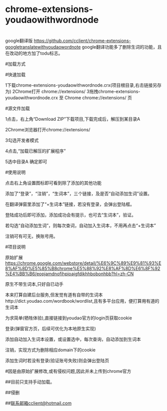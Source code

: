 # chrome-extensions-youdaowithwordnode
#
google翻译版 https://github.com/cclient/chrome-extensions-googletranslatewithyoudaowordnote
google翻译功能多了删除生词的功能，且在改动的地方加了todu标志。

#加载方式

#快速加载

1下载chrome-extensions-youdaowithwordnode.crx(项目根目录,右击链接另存为)
2Chrome打开 chrome://extensions/
3拖拽chrome-extensions-youdaowithwordnode.crx 至 Chrome chrome://extensions/ 页

#源文件加载

1点击，右上角“Download ZIP”下载项目,下载完成后，解压到某目录A

2Chrome浏览器打开chrome://extensions/

3勾选开发者模式

4点击,“加载已解压的扩展程序”

5选中目录A 确定即可


#使用说明

点击右上角设置图标即可看到除了添加的其他功能

添加了“登录”，“注销”，“生词本”，三个链接，及是否“自动添加生词”设置。

在翻译弹窗里添加了“+生词本”链接，若没有登录，会弹出登陆框。

登陆成功后即可添加，添加成功会有提示，也可去“生词本”，验证。

若勾选“自动添加生词”，则每次查词，自动加入生词本，不用再点击“+生词本”

注销可有可无，换账号用。

#项目说明

原始扩展 https://chrome.google.com/webstore/detail/%E6%9C%89%E9%81%93%E8%AF%8D%E5%85%B8chrome%E5%88%92%E8%AF%8D%E6%8F%92%E4%BB%B6/eopjamdnofihpioajgfdikhhbobonhbb?hl=zh-CN

原生不带生词本,只好自已动手

本来打算自建后台服务,但发觉有道有自带的生词本http://dict.youdao.com/wordbook/wordlist,且有多平台应用，便打算用有道的生词本

为求简单(牺牲体验),直接链接到youdao官方的login页获取cookie

登录(弹窗官方页，后续可优化为本地原生实现)

添加自动加入生词本设置，或设置选中，每次查询，自动添加到生词本

注销，实现方式为删除相应domain下的cookie

添加生词时若没有登录(验证账号失败)则会弹出登陆页



#因是由原始扩展修改,或有侵权问题,因此并未上传到chrome官方

##目前只支持手动加载。

##侵删

##联系邮箱cclient@hotmail.com
